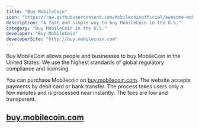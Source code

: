 ```yaml
---
title: "Buy MobileCoin"
icon: "https://raw.githubusercontent.com/mobilecoinofficial/awesome-mobilecoin/main/directory/0030_Desktop_Wallet/osx2.svg"
description: "A fast and simple way to buy MobileCoin in the U.S."
category: "Buy MobileCoin in the U.S."
developer: "Buy MobileCoin"
developerSite: "http://buy.mobilecoin.com"
---
```

Buy MobileCoin allows people and businesses to buy MobileCoin in the United States. We use the highest standards of global regulatory compliance and licensing.  

You can purchase Mobilecoin on [buy.mobilecoin.com](http://buy.mobilecoin.com). The website accepts payments by debit card or bank transfer. The process takes users only a few minutes and is processed near instantly. The fees are low and transparent.

## [buy.mobilecoin.com](http://buy.mobilecoin.com)

